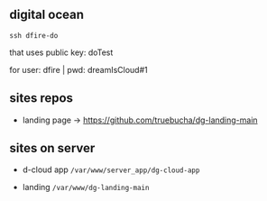 ## digital ocean

```
ssh dfire-do 
```
that uses public key: doTest

for user: dfire | pwd: dreamIsCloud#1

## sites repos

* landing page -> <https://github.com/truebucha/dg-landing-main>

## sites on server 

* d-cloud app `/var/www/server_app/dg-cloud-app`

* landing `/var/www/dg-landing-main`

